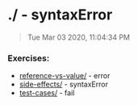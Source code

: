 # ./ - syntaxError

> Tue Mar 03 2020, 11:04:34 PM

### Exercises:

* [reference-vs-value/](./reference-vs-value/README.md) - error
* [side-effects/](./side-effects/README.md) - syntaxError
* [test-cases/](./test-cases/README.md) - fail

